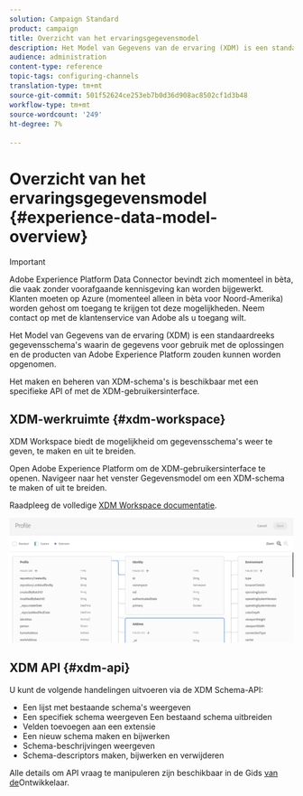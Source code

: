 ```yaml
---
solution: Campaign Standard
product: campaign
title: Overzicht van het ervaringsgegevensmodel
description: Het Model van Gegevens van de ervaring (XDM) is een standaardreeks gegevensschema's waarin de gegevens voor gebruik met de oplossingen en de producten van Adobe Experience Platform zouden kunnen worden opgenomen.
audience: administration
content-type: reference
topic-tags: configuring-channels
translation-type: tm+mt
source-git-commit: 501f52624ce253eb7b0d36d908ac8502cf1d3b48
workflow-type: tm+mt
source-wordcount: '249'
ht-degree: 7%

---
```



# Overzicht van het ervaringsgegevensmodel {#experience-data-model-overview}

>[!IMPORTANT]
>
>Adobe Experience Platform Data Connector bevindt zich momenteel in bèta, die vaak zonder voorafgaande kennisgeving kan worden bijgewerkt. Klanten moeten op Azure (momenteel alleen in bèta voor Noord-Amerika) worden gehost om toegang te krijgen tot deze mogelijkheden. Neem contact op met de klantenservice van Adobe als u toegang wilt.

Het Model van Gegevens van de ervaring (XDM) is een standaardreeks gegevensschema&#39;s waarin de gegevens voor gebruik met de oplossingen en de producten van Adobe Experience Platform zouden kunnen worden opgenomen.

Het maken en beheren van XDM-schema&#39;s is beschikbaar met een specifieke API of met de XDM-gebruikersinterface.

## XDM-werkruimte {#xdm-workspace}

XDM Workspace biedt de mogelijkheid om gegevensschema&#39;s weer te geven, te maken en uit te breiden.

Open Adobe Experience Platform om de XDM-gebruikersinterface te openen. Navigeer naar het venster Gegevensmodel om een XDM-schema te maken of uit te breiden.

Raadpleeg de volledige [XDM Workspace documentatie](https://docs.adobe.com/content/help/nl-NL/experience-platform/xdm/api/getting-started.html).

![](assets/aep_xdmworkspace.png)

## XDM API {#xdm-api}

U kunt de volgende handelingen uitvoeren via de XDM Schema-API:

* Een lijst met bestaande schema&#39;s weergeven
* Een specifiek schema weergeven Een bestaand schema uitbreiden
* Velden toevoegen aan een extensie
* Een nieuw schema maken en bijwerken
* Schema-beschrijvingen weergeven
* Schema-descriptors maken, bijwerken en verwijderen

Alle details om API vraag te manipuleren zijn beschikbaar in de Gids [van de](https://docs.adobe.com/content/help/nl-NL/experience-platform/xdm/api/getting-started.html)Ontwikkelaar.
